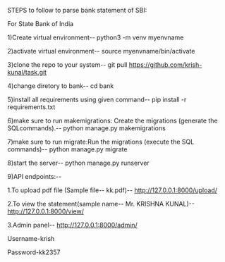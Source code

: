 STEPS to follow to parse bank statement of SBI:

For State Bank of India

1)Create virtual environment--
  python3 -m venv myenvname
  
2)activate virtual environment--
  source myenvname/bin/activate
  
3)clone the repo to your system--
    git pull https://github.com/krish-kunal/task.git

4)change diretory to bank--
    cd bank

5)install all requirements using given command--
    pip install -r requirements.txt

6)make sure to run makemigrations: Create the migrations (generate the SQLcommands).--
    python manage.py makemigrations
 
7)make sure to run migrate:Run the migrations (execute the SQL commands)--
    python manage.py migrate

8)start the server--
    python manage.py runserver

9)API endpoints:--

  1.To upload pdf file (Sample file-- kk.pdf)--
  http://127.0.0.1:8000/upload/

  2.To view the statement(sample name-- Mr. KRISHNA KUNAL)--
  http://127.0.0.1:8000/view/

  3.Admin panel--
   http://127.0.0.1:8000/admin/

  Username-krish

  Password-kk2357
